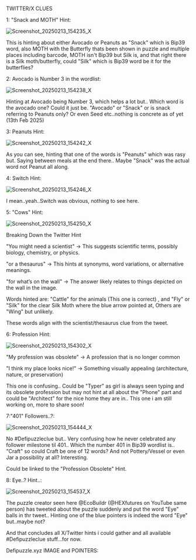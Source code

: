   TWITTER/X CLUES




1: "Snack and MOTH" Hint:

![Screenshot_20250213_154235_X](https://github.com/user-attachments/assets/01d55b83-7aa2-41c7-a389-f07808ae9826)

This is hinting about either Avocado or Peanuts as "Snack" which is Bip39 word, also MOTH with the Butterfly thats been shown in puzzle and multiple places including barcode, MOTH isn't Bip39 but Silk is, and that right there is a Silk moth/butterfly, could "Silk" which is Bip39 word be it for the butterflies? 


2: Avocado is Number 3 in the wordlist:

![Screenshot_20250213_154238_X](https://github.com/user-attachments/assets/0c84f7de-680c-4703-a6e2-45f46ca53950)

Hinting at Avocado being Number 3, which helps a lot but.. Which word is the avocado one? Could it just be.  "Avocado" or "Snack" or is snack referring to Peanuts only? Or even Seed etc..nothing is concrete as of yet (13th Feb 2025)


3: Peanuts Hint:

![Screenshot_20250213_154242_X](https://github.com/user-attachments/assets/17ab93f2-834e-44e9-9411-303b8ef02ecf)

As you can see, hinting that one of the words is "Peanuts" which was rasy but.  Saying between meals at the end there.. Maybe "Snack" was the actual word not Peanut all along. 


4: Switch Hint:

![Screenshot_20250213_154246_X](https://github.com/user-attachments/assets/81f55e86-b789-48da-bb9a-dcbb67be3e63)

I mean..yeah..Switch was obvious, nothing to see here. 


5: "Cows" Hint:

![Screenshot_20250213_154250_X](https://github.com/user-attachments/assets/11e87879-eb92-4958-98e2-03deedd7711d)

Breaking Down the Twitter Hint

"You might need a scientist" → This suggests scientific terms, possibly biology, chemistry, or physics.

"or a thesaurus" → This hints at synonyms, word variations, or alternative meanings.

"for what’s on the wall" → The answer likely relates to things depicted on the wall in the image.

Words hinted are: "Cattle" for the animals (This one is correct) , and "Fly" or "Silk" for the clear Silk Moth where the blue arrow pointed at, Others are "Wing" but unlikely. 

These words align with the scientist/thesaurus clue from the tweet.


6: Profession Hint:

![Screenshot_20250213_154302_X](https://github.com/user-attachments/assets/6efb6144-0b5a-4538-b04a-3724b2fb9a86)

"My profession was obsolete" → A profession that is no longer common

"I think my place looks nice!" → Something visually appealing (architecture, nature, or preservation)

This one is confusing.. Could be "Typer" as girl is always seen typing and its obsolete profession but may not hint at all about the "Phone" part and could be "Architect" for the nice home they are in.. This one i am still working on, more to share soon! 


7:"401" Followers..?:

![Screenshot_20250213_154444_X](https://github.com/user-attachments/assets/42a5d8b9-7f0c-487b-9300-835b7bc2e6f4)

No #Defipuzzleclue but.. Very confusing how he never celebrated any follower milestone til 401.. Which the number 401 in Bip39 wordlist is.. "Craft" so could Craft be one of 12 words? And not Pottery/Vessel or even Jar a possibility at all? Interesting. 

Could be linked to the "Profession Obsolete" Hint. 


8: Eye..? Hint..:

![Screenshot_20250213_154537_X](https://github.com/user-attachments/assets/932193de-6a2d-4a9c-a892-dbfd79d61acd)

The puzzle creator seen here @EcoBuildr (@HEXfutures on YouTube same person) has tweeted about the puzzle suddenly and put the word "Eye" balls in thr tweet.. Hinting one of the blue pointers is indeed the word "Eye" but..maybe not? 









And that concludes all X/Twitter hints i could gather and all available #Defipuzzleclue stuff...for now. 



Defipuzzle.xyz IMAGE and POINTERS:

